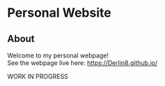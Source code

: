 # Personal Website
 About
-----

Welcome to my personal webpage! <br /> See the webpage live here: https://Derlin8.github.io/


WORK IN PROGRESS
